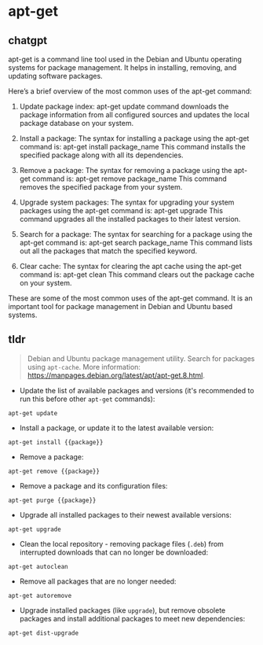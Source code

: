 # apt-get 
## chatgpt 
apt-get is a command line tool used in the Debian and Ubuntu operating systems for package management. It helps in installing, removing, and updating software packages. 

Here’s a brief overview of the most common uses of the apt-get command:

1. Update package index: 
      apt-get update command downloads the package information from all configured sources and updates the local package database on your system. 

2. Install a package:
      The syntax for installing a package using the apt-get command is: 
      apt-get install package_name
      This command installs the specified package along with all its dependencies. 

3. Remove a package:
      The syntax for removing a package using the apt-get command is:
      apt-get remove package_name
      This command removes the specified package from your system. 

4. Upgrade system packages:
      The syntax for upgrading your system packages using the apt-get command is:
      apt-get upgrade
      This command upgrades all the installed packages to their latest version. 

5. Search for a package:
      The syntax for searching for a package using the apt-get command is:
      apt-get search package_name
      This command lists out all the packages that match the specified keyword. 

6. Clear cache:
      The syntax for clearing the apt cache using the apt-get command is:
      apt-get clean
      This command clears out the package cache on your system. 

These are some of the most common uses of the apt-get command. It is an important tool for package management in Debian and Ubuntu based systems. 

## tldr 
 
> Debian and Ubuntu package management utility.
> Search for packages using `apt-cache`.
> More information: <https://manpages.debian.org/latest/apt/apt-get.8.html>.

- Update the list of available packages and versions (it's recommended to run this before other `apt-get` commands):

`apt-get update`

- Install a package, or update it to the latest available version:

`apt-get install {{package}}`

- Remove a package:

`apt-get remove {{package}}`

- Remove a package and its configuration files:

`apt-get purge {{package}}`

- Upgrade all installed packages to their newest available versions:

`apt-get upgrade`

- Clean the local repository - removing package files (`.deb`) from interrupted downloads that can no longer be downloaded:

`apt-get autoclean`

- Remove all packages that are no longer needed:

`apt-get autoremove`

- Upgrade installed packages (like `upgrade`), but remove obsolete packages and install additional packages to meet new dependencies:

`apt-get dist-upgrade`
